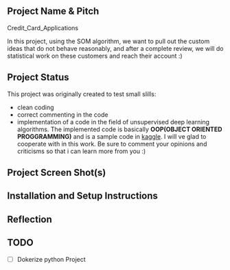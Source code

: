 ## Project Name & Pitch

Credit_Card_Applications

In this project, using the SOM algorithm, we want to pull out the custom ideas that do not behave reasonably, and after a complete review, we will do statistical work on these customers and reach their account :)

## Project Status

This project was originally created to test small slills:
- clean coding
- correct commenting in the code
- implementation of a code in the field of unsupervised deep learning algorithms.
The implemented code is basically **OOP(OBJECT ORIENTED PROGGRAMMING)** and is a sample code in [kaggle](https://www.kaggle.com/code/abhikalpsrivastava15/dl-a-z-som-fraud-detector/comments).
I will ve glad to cooperate with in this work.
Be sure to comment your opinions and criticisms so that i can learn more from you :)

## Project Screen Shot(s)

## Installation and Setup Instructions

## Reflection

## TODO
- [ ] Dokerize python Project

